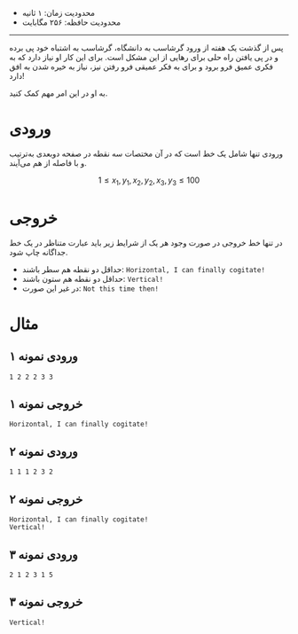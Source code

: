[_metadata_:id]:- "just-a-mistake"
[_metadata_:title]:- "صرفاً یک اشتباه"
[_metadata_:level]:- "easy"
[_metadata_:author]:- "هربد پورعلی"
[_metadata_:series]:- "cpp-basics"

+ محدودیت زمان: ۱ ثانیه
+ محدودیت حافظه: ۲۵۶ مگابایت

----------
پس از گذشت یک هفته از ورود گرشاسب به دانشگاه‌، گرشاسب به اشتباه خود پی برده و در پی یافتن راه حلی برای رهایی از این مشکل است. برای این کار او نیاز دارد که به فکری عمیق فرو برود و برای به فکر عمیقی فرو رفتن نیز، نیاز به خیره شدن به افق دارد!

به او در این امر مهم کمک کنید.

# ورودی

ورودی تنها شامل یک خط است که در آن مختصات سه نقطه در صفحه دوبعدی به‌ترتیب و با فاصله از هم می‌آیند.

$$ 1 \leq x_1, y_1, x_2, y_2, x_3, y_3 \leq 100 $$

# خروجی

در تنها خط خروجی در صورت وجود هر یک از شرایط زیر باید عبارت متناظر در یک خط جداگانه چاپ شود.

+ حداقل دو نقطه هم‌ سطر باشند: `Horizontal, I can finally cogitate!`
+ حداقل دو نقطه هم‌ ستون باشند: `Vertical!`
+ در غیر این صورت: `Not this time then!`

# مثال

## ورودی نمونه ۱
```
1 2 2 2 3 3
```

## خروجی نمونه ۱
```
Horizontal, I can finally cogitate!
```


## ورودی نمونه ۲
```
1 1 1 2 3 2
```

## خروجی نمونه ۲
```
Horizontal, I can finally cogitate!
Vertical!
```


## ورودی نمونه ۳
```
2 1 2 3 1 5
```

## خروجی نمونه ۳
```
Vertical!
```

